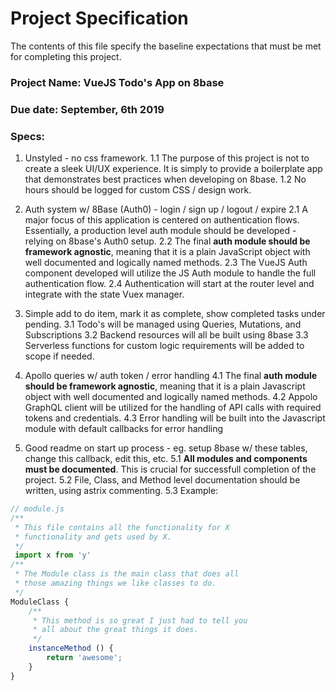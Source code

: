 # Project Specification

The contents of this file specify the baseline expectations that must be met for completing this project.

### Project Name: VueJS Todo's App on 8base
### Due date: September, 6th 2019
### Specs:

1. Unstyled - no css framework.
	1.1 The purpose of this project is not to create a sleek UI/UX experience. It is simply to provide a boilerplate app that demonstrates best practices when developing on 8base.
	1.2 No hours should be logged for custom CSS / design work.

2. Auth system w/ 8Base (Auth0) - login / sign up / logout / expire
	2.1 A major focus of this application is centered on authentication flows. Essentially, a production level auth module should be developed - relying on 8base's Auth0 setup.
	2.2 The final **auth module should be framework agnostic**, meaning that it is a plain JavaScript object with well documented and logically named methods.
	2.3 The VueJS Auth component developed will utilize the JS Auth module to handle the full authentication flow.
	2.4 Authentication will start at the router level and integrate with the state Vuex manager.

3. Simple add to do item, mark it as complete, show completed tasks under pending.
	3.1 Todo's will be managed using Queries, Mutations, and Subscriptions
	3.2 Backend resources will all be built using 8base
	3.3 Serverless functions for custom logic requirements will be added to scope if needed.

4. Apollo queries w/ auth token / error handling
	4.1 The final **auth module should be framework agnostic**, meaning that it is a plain Javascript object with well documented and logically named methods.
	4.2 Appolo GraphQL client will be utilized for the handling of API calls with required tokens and credentials.
	4.3 Error handling will be built into the Javascript module with default callbacks for error handling

5. Good readme on start up process - eg. setup 8base w/ these tables, change this callback, edit this, etc. 
	5.1 **All modules and components must be documented**. This is crucial for successfull completion of the project.
	5.2 File, Class, and Method level documentation should be written, using astrix commenting. 
	5.3 Example:

```javascript
// module.js
/**
 * This file contains all the functionality for X 
 * functionality and gets used by X. 
 */
 import x from 'y'
/**
 * The Module class is the main class that does all
 * those amazing things we like classes to do. 
 */
ModuleClass {
	/**
	 * This method is so great I just had to tell you
	 * all about the great things it does. 
	 */
	instanceMethod () {
		return 'awesome';
	}
}

```